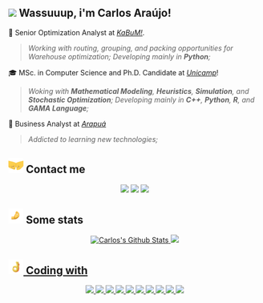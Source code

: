 <h2><img src="https://github.com/abdoachhoubi/abdoachhoubi/blob/main/gifs/Hi.gif?raw=true" width="30"> Wassuuup, i'm Carlos Araújo! </h2>

<div>

:ninja: Senior Optimization Analyst at *[KaBuM!](https://www.kabum.com.br/)*.
> _Working with routing, grouping, and packing opportunities for Warehouse optimization;_
> _Developing mainly in **Python**;_

🎓 MSc. in Computer Science and Ph.D. Candidate at *[Unicamp](https://ic.unicamp.br/)*!
> _Woking with **Mathematical Modeling**, **Heuristics**, **Simulation**, and **Stochastic Optimization**;_
> _Developing mainly in **C++**, **Python**, **R**, and **GAMA Language**;_

🐝 Business Analyst at *[Arapuá](https://github.com/arapua)*
> _Addicted to learning new technologies;_
</div>

<h2><img src="https://github.com/irahel/irahel/blob/main/gifs/gif-conect.gif?raw=true" width="30"> Contact me </h2>

<div align="center">
<a href="https://www.ic.unicamp.br/~ra230261/" target="_blank"><img src="https://img.shields.io/badge/-WebPage-%23E4405F?style=for-the-badge&logo=webpage&logoColor=white" target="_blank"></a>            
<a href = "mailto:carlosvdaraujo@gmail.com"><img src="https://img.shields.io/badge/Gmail-D14836?style=for-the-badge&logo=gmail&logoColor=white" target="_blank"></a>
<a href="https://www.linkedin.com/in/carlos-ara%C3%BAjo-1878b0121/" target="_blank"><img src="https://img.shields.io/badge/-LinkedIn-%230077B5?style=for-the-badge&logo=linkedin&logoColor=white" target="_blank"></a>
</div>

<h2><img src="https://github.com/irahel/irahel/blob/main/gifs/gif-muybueno.gif?raw=true" width="30"> Some stats </h2>

<div align="center">
  <a href="https://github.com/cvaraujo">
  <img height="160em" src="https://https://cvaraujo.vercel.app/api?username=cvaraujo&include_all_commits=true&count_private=true&show_icons=true&line_height=20&title_color=f7df1e&icon_color=d14836&text_color=f7df1e&bg_color=22272e" alt="Carlos's Github Stats">
  <img height="160em" src="https://https://cvaraujo.vercel.app/api/top-langs/?username=cvaraujo&layout=compact&title_color=f7df1e&text_color=f7df1e&bg_color=22272e"/>
</div>

<h2><img src="https://github.com/irahel/irahel/blob/main/gifs/gif-ok.gif?raw=true" width="30"> Coding with </h2>

<div align="center">
<img src="https://img.shields.io/badge/Python-14354C?style=for-the-badge&logo=python&logoColor=white" />
<img src="https://img.shields.io/badge/C-00599C?style=for-the-badge&logo=c&logoColor=white" />
<img src="https://img.shields.io/badge/C%2B%2B-00599C?style=for-the-badge&logo=c%2B%2B&logoColor=white" />
<img src="https://img.shields.io/badge/Java-ED8B00?style=for-the-badge&logo=java&logoColor=white" />
<img src="https://img.shields.io/badge/R-276DC3?style=for-the-badge&logo=r&logoColor=white" />
<img src="https://img.shields.io/badge/Go-00ADD8?style=for-the-badge&logo=go&logoColor=white" />
<img src="https://img.shields.io/badge/MySQL-00000F?style=for-the-badge&logo=mysql&logoColor=white" />
<img src="https://img.shields.io/badge/Flask-000000?style=for-the-badge&logo=flask&logoColor=white" />
<img src="https://img.shields.io/badge/Git-E34F26?style=for-the-badge&logo=git&logoColor=white" />
<img src="https://img.shields.io/badge/Linux-E34F26?style=for-the-badge&logo=linux&logoColor=black" />
</div>

